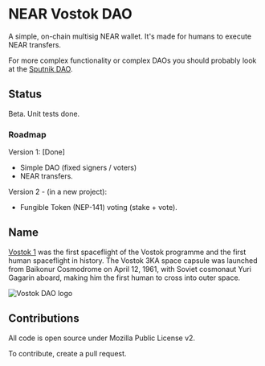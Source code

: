 # NEAR Vostok DAO

A simple, on-chain multisig NEAR wallet.
It's made for humans to execute NEAR transfers.

For more complex functionality or complex DAOs you should probably look at the [Sputnik DAO](https://github.com/near-daos/sputnik-dao-contract).

## Status

Beta. Unit tests done.

### Roadmap

Version 1: [Done]
+ Simple DAO (fixed signers / voters)
+ NEAR transfers.

Version 2 - (in a new project):
+ Fungible Token (NEP-141) voting (stake + vote).


## Name

[Vostok 1](https://en.wikipedia.org/wiki/Vostok_1) was the first spaceflight of the Vostok programme and the first human spaceflight in history. The Vostok 3KA space capsule was launched from Baikonur Cosmodrome on April 12, 1961, with Soviet cosmonaut Yuri Gagarin aboard, making him the first human to cross into outer space.

![Vostok DAO logo](./media/logo.jpg)


## Contributions

All code is open source under Mozilla Public License v2.

To contribute, create a pull request.
